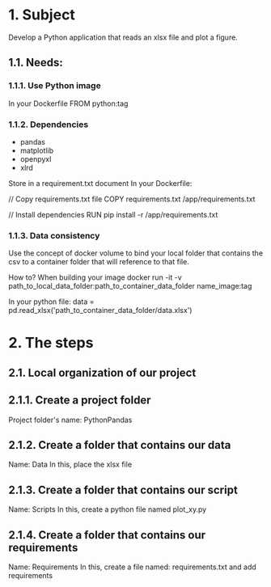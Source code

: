 # 1. Subject

Develop a Python application that reads an xlsx file and plot a figure.
## 1.1. Needs:

### 1.1.1. Use Python image

In your Dockerfile
FROM python:tag

### 1.1.2. Dependencies
* pandas
* matplotlib
* openpyxl
* xlrd

Store in a requirement.txt document
In your Dockerfile:

// Copy requirements.txt file
COPY requirements.txt /app/requirements.txt

// Install dependencies
RUN pip install -r /app/requirements.txt

### 1.1.3. Data consistency
Use the concept of docker volume to bind your local folder that contains the csv to a container folder that will reference to that file.

How to?
When building your image
docker run -it -v path_to_local_data_folder:path_to_container_data_folder name_image:tag

In your python file:
data = pd.read_xlsx('path_to_container_data_folder/data.xlsx')


# 2. The steps

## 2.1. Local organization of our project
## 2.1.1. Create a project folder

Project folder's name: PythonPandas

## 2.1.2. Create a folder that contains our data
Name: Data
In this, place the xlsx file

## 2.1.3. Create a folder that contains our script
Name: Scripts
In this, create a python file named plot_xy.py

## 2.1.4. Create a folder that contains our requirements
Name: Requirements
In this, create a file named: requirements.txt and add requirements








